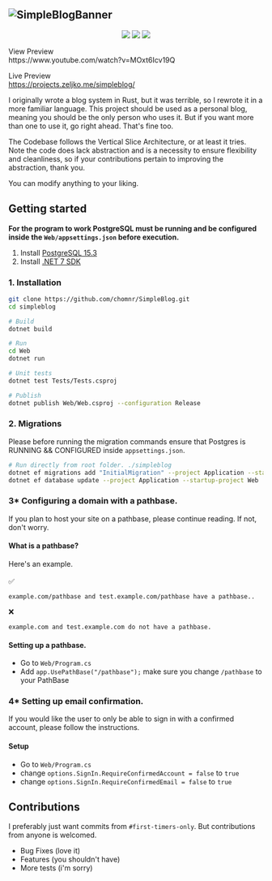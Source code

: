 ![SimpleBlogBanner](https://github.com/okjlez/SimpleBlog/blob/master/Web/blob/ReadMeLogo.png?raw=true)
----------------------------------------------------------------
<p align="center">
  <img src="https://img.shields.io/codacy/grade/75a7625558db465cbdf9943b45ee345a"/>
  <img src="https://img.shields.io/github/commit-activity/m/okjlez/simpleblog?color=ff69b4"/>
  <img src="https://img.shields.io/github/repo-size/okjlez/simpleblog"/>
</p>
View Preview<br>
https://www.youtube.com/watch?v=MOxt6Icv19Q

Live Preview<br>
https://projects.zeljko.me/simpleblog/

I originally wrote a blog system in Rust, but it was terrible, so I rewrote it in a more familiar language. 
This project should be used as a personal blog, meaning you should be the only person who uses it. But if you want
more than one to use it, go right ahead. That's fine too.

The Codebase follows the Vertical Slice Architecture, or at least it tries. Note the code does lack abstraction
and is a necessity to ensure flexibility and cleanliness, so if your contributions pertain to improving
the abstraction, thank you.

You can modify anything to your liking. 

## Getting started
<b>For the program to work PostgreSQL must be running and be configured inside the `Web/appsettings.json` before execution.</b>

1. Install [PostgreSQL 15.3](https://www.enterprisedb.com/downloads/postgres-postgresql-downloads)
2. Install [.NET 7 SDK](https://dotnet.microsoft.com/en-us/download/dotnet/7.0)

### 1. Installation
```bash
git clone https://github.com/chomnr/SimpleBlog.git
cd simpleblog

# Build
dotnet build

# Run
cd Web
dotnet run

# Unit tests
dotnet test Tests/Tests.csproj 

# Publish
dotnet publish Web/Web.csproj --configuration Release 
```

### 2. Migrations
Please before running the migration commands ensure that Postgres is RUNNING && CONFIGURED inside `appsettings.json`.

```bash
# Run directly from root folder. ./simpleblog
dotnet ef migrations add "InitialMigration" --project Application --startup-project Web --output-dir Infrastructure/Persistence/Migrations
dotnet ef database update --project Application --startup-project Web
```

### 3* Configuring a domain with a pathbase.
If you plan to host your site on a pathbase, please continue reading. If not, don't worry.
#### What is a pathbase?
Here's an example.
<br>
<br>
✅ 
```
example.com/pathbase and test.example.com/pathbase have a pathbase..
```

❌
```
example.com and test.example.com do not have a pathbase.
```
#### Setting up a pathbase.
* Go to `Web/Program.cs`
* Add `app.UsePathBase("/pathbase");` make sure you change `/pathbase` to your PathBase

### 4* Setting up email confirmation.
If you would like the user to only be able to sign in with a confirmed account, please follow the instructions.
#### Setup
* Go to `Web/Program.cs`
* change `options.SignIn.RequireConfirmedAccount = false` to `true`
* change `options.SignIn.RequireConfirmedEmail = false` to `true`

## Contributions
I preferably just want commits from `#first-timers-only`. But contributions from anyone is welcomed.
* Bug Fixes (love it)
* Features (you shouldn't have)
* More tests (i'm sorry)

